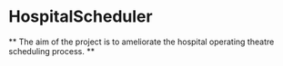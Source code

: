 # HospitalScheduler

** The aim of the project is to ameliorate the hospital operating theatre scheduling process. **
